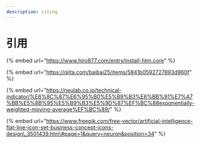 ```yaml
---
description: citing
---
```


# 引用

{% embed url="https://www.hiro877.com/entry/install-htm.core" %}

{% embed url="https://qiita.com/baibai25/items/5841b0592727893d960f" %}

{% embed url="https://neulab.co.jp/technical-indicator/%E6%8C%87%E6%95%B0%E5%B9%B3%E6%BB%91%E7%A7%BB%E5%8B%95%E5%B9%B3%E5%9D%87%EF%BC%88exponentially-weighted-moving-average%EF%BC%89/" %}

{% embed url="https://www.freepik.com/free-vector/artificial-intelligence-flat-line-icon-set-business-concept-icons-design\_3501439.htm\#page=1&query=neuron&position=34" %}





